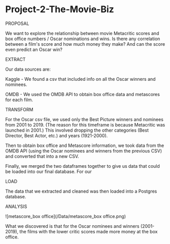 # Project-2-The-Movie-Biz

PROPOSAL

We want to explore the relationship between movie Metacritic scores and box office numbers / Oscar nominations and wins. Is there any correlation between a film's score and how much money they make? And can the score even predict an Oscar win?

EXTRACT

Our data sources are:

Kaggle - We found a csv that included info on all the Oscar winners and nominees.

OMDB - We used the OMDB API to obtain box office data and metascores for each film.

TRANSFORM

For the Oscar csv file, we used only the Best Picture winners and nominees from 2001 to 2019. (The reason for this timeframe is because Metacritic was launched in 2001.)  This involved dropping the other categories (Best Director, Best Actor, etc.) and years (1921-2000).

Then to obtain box office and Metascore information, we took data from the OMDB API (using the Oscar nominees and winners from the previous CSV) and converted that into a new CSV. 

Finally, we merged the two dataframes together to give us data that could be loaded into our final database.  For our 

LOAD

The data that we extracted and cleaned was then loaded into a Postgres database.

ANALYSIS

![metascore_box office](/Data/metascore_box office.png)


What we discovered is that for the Oscar nominees and winners (2001-2019), the films with the lower critic scores made more money at the box office.
